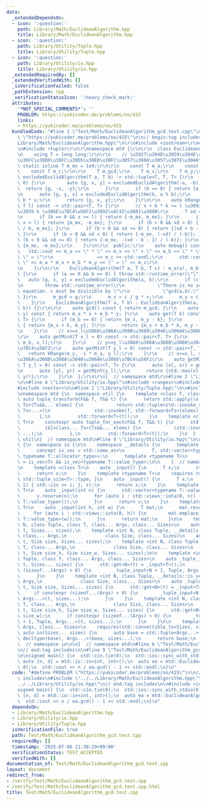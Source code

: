 ```yaml
---
data:
  _extendedDependsOn:
  - icon: ':question:'
    path: Library/Math/EuclideanAlgorithm.hpp
    title: Library/Math/EuclideanAlgorithm.hpp
  - icon: ':question:'
    path: Library/Utility/Tuple.hpp
    title: Library/Utility/Tuple.hpp
  - icon: ':question:'
    path: Library/Utility/io.hpp
    title: Library/Utility/io.hpp
  _extendedRequiredBy: []
  _extendedVerifiedWith: []
  _isVerificationFailed: false
  _pathExtension: cpp
  _verificationStatusIcon: ':heavy_check_mark:'
  attributes:
    '*NOT_SPECIAL_COMMENTS*': ''
    PROBLEM: https://yukicoder.me/problems/no/415
    links:
    - https://yukicoder.me/problems/no/415
  bundledCode: "#line 1 \"Test/Math/EuclideanAlgorithm_gcd.test.cpp\"\n#define PROBLEM\
    \ \"https://yukicoder.me/problems/no/415\"\n\n// begin:tag includes\n#line 2 \"\
    Library/Math/EuclideanAlgorithm.hpp\"\n\r\n#include <iostream>\r\n#include <numeric>\r\
    \n#include <tuple>\r\n\r\nnamespace mtd {\r\n\r\n  class EuclideanAlgorithm {\r\
    \n    using T = long long;\r\n\r\n    // \u5927\u304D\u3059\u304E\u308B\u3068\u30AA\
    \u30FC\u30D0\u30FC\u30D5\u30ED\u30FC\u3057\u3066\u3057\u307E\u3046\r\n    const\
    \ static inline T m_mx = 1e9;\r\n\r\n    const T m_a;\r\n    const T m_b;\r\n\
    \    const T m_c;\r\n\r\n    T m_gcd;\r\n    T m_x;\r\n    T m_y;\r\n\r\n    auto\
    \ excludedEuclidAlgorithm(T a, T b) -> std::tuple<T, T, T> {\r\n      if (a <\
    \ 0) {\r\n        auto [g, x, y] = excludedEuclidAlgorithm(-a, -b);\r\n      \
    \  return {g, -x, -y};\r\n      }\r\n      if (b == 0) { return {a, 1, 0}; }\r\
    \n      auto [g, y, x] = excludedEuclidAlgorithm(b, a % b);\r\n      y -= a /\
    \ b * x;\r\n      return {g, x, y};\r\n    }\r\n\r\n    auto kRange(T x, T b,\
    \ T l) const -> std::pair<T, T> {\r\n      // x + b * k >= l \u3092\u6E80\u305F\
    \u3059 k \u306E\u7BC4\u56F2\u3092\u6C42\u3081\u308B\r\n      T xd = (l - x);\r\
    \n      if (b == 0 && x >= l) { return {-m_mx, m_mx}; }\r\n      if (b == 0 &&\
    \ x < l) { return {m_mx, -m_mx}; }\r\n      if (b > 0 && xd < 0) { return {xd\
    \ / b, m_mx}; }\r\n      if (b > 0 && xd >= 0) { return {(xd + b - 1) / b, m_mx};\
    \ }\r\n      if (b < 0 && xd < 0) { return {-m_mx, (-xd) / (-b)}; }\r\n      if\
    \ (b < 0 && xd >= 0) { return {-m_mx, -(xd - b - 1) / (-b)}; }\r\n      return\
    \ {m_mx, -m_mx};\r\n    }\r\n\r\n  public:\r\n    auto debug() const {\r\n   \
    \   std::cout << m_a << \" * \" << m_x << \" + \" << m_b << \" * \" << m_y <<\
    \ \" = \"\r\n                << m_c << std::endl;\r\n      std::cout << \"calc:\
    \ \" << m_a * m_x + m_b * m_y << \" = \" << m_c\r\n                << std::endl;\r\
    \n    }\r\n\r\n    EuclideanAlgorithm(T a, T b, T c) : m_a(a), m_b(b), m_c(c)\
    \ {\r\n      if (a == 0 && b == 0) { throw std::runtime_error(\"\"); }\r\n   \
    \   auto [g, x, y] = excludedEuclidAlgorithm(a, b);\r\n      if (c % g > 0) {\r\
    \n        throw std::runtime_error(\r\n            \"There is no solution to the\
    \ equation. c must be divisible by \"\r\n            \"gcd(a,b).\");\r\n     \
    \ }\r\n      m_gcd = g;\r\n      m_x = c / g * x;\r\n      m_y = c / g * y;\r\n\
    \    }\r\n    EuclideanAlgorithm(T a, T b) : EuclideanAlgorithm(a, b, std::gcd(a,\
    \ b)) {}\r\n\r\n    auto gcd() const { return m_gcd; }\r\n    auto get(T x, T\
    \ y) const { return m_a * x + m_b * y; }\r\n    auto get(T k) const -> std::pair<T,\
    \ T> {\r\n      if (m_b == 0) { return {m_x, m_y - k}; }\r\n      if (m_a == 0)\
    \ { return {m_x + k, m_y}; }\r\n      return {m_x + m_b * k, m_y - m_a * k};\r\
    \n    }\r\n    // x>=x_l\u3068\u306A\u308B\u3088\u3046\u306Ak\u306E\u7BC4\u56F2\
    \r\n    auto getMinX(T x_l = 0) const -> std::pair<T, T> {\r\n      return kRange(m_x,\
    \ m_b, x_l);\r\n    }\r\n    // y>=y_l\u3068\u306A\u308B\u3088\u3046\u306Ak\u306E\
    \u7BC4\u56F2\r\n    auto getMinY(T y_l = 0) const -> std::pair<T, T> {\r\n   \
    \   return kRange(m_y, -1 * m_a, y_l);\r\n    }\r\n    // x>=x_l, y>=y_l\u3068\
    \u306A\u308B\u3088\u3046\u306Ak\u306E\u7BC4\u56F2\r\n    auto getMin(T x_l = 0,\
    \ T y_l = 0) const -> std::pair<T, T> {\r\n      auto [xl, xr] = getMinX(x_l);\r\
    \n      auto [yl, yr] = getMinY(y_l);\r\n      return {std::max(xl, yl), std::min(xr,\
    \ yr)};\r\n    }\r\n  };\r\n\r\n}  // namespace mtd\r\n#line 2 \"Library/Utility/io.hpp\"\
    \n\n#line 4 \"Library/Utility/io.hpp\"\n#include <ranges>\n#include <type_traits>\n\
    #include <vector>\n\n#line 2 \"Library/Utility/Tuple.hpp\"\n\n#include <functional>\n\
    \nnamespace mtd {\n  namespace util {\n    template <class F, class T>\n    constexpr\
    \ auto tuple_transform(F&& f, T&& t) {\n      return std::apply(\n          [&]<class...\
    \ Ts>(Ts&&... elems) {\n            return std::tuple<std::invoke_result_t<F&,\
    \ Ts>...>(\n                std::invoke(f, std::forward<Ts>(elems))...);\n   \
    \       },\n          std::forward<T>(t));\n    }\n    template <class F, class\
    \ T>\n    constexpr auto tuple_for_each(F&& f, T&& t) {\n      std::apply(\n \
    \         [&]<class... Ts>(Ts&&... elems) {\n            (std::invoke(f, std::forward<Ts>(elems)),\
    \ ...);\n          },\n          std::forward<T>(t));\n    }\n  }  // namespace\
    \ util\n}  // namespace mtd\n#line 9 \"Library/Utility/io.hpp\"\n\nnamespace mtd\
    \ {\n  namespace io {\n\n    namespace __details {\n      template <typename T>\n\
    \      concept is_vec = std::same_as<\n          T, std::vector<typename T::value_type,\
    \ typename T::allocator_type>>;\n      template <typename T>\n      concept is_mat\
    \ = is_vec<T> && is_vec<typename T::value_type>;\n\n    }  // namespace __details\n\
    \n    template <class T>\n    auto _input() {\n      T x;\n      std::cin >> x;\n\
    \      return x;\n    }\n    template <typename T>\n    requires requires { typename\
    \ std::tuple_size<T>::type; }\n    auto _input() {\n      T x;\n      util::tuple_for_each([](auto&&\
    \ i) { std::cin >> i; }, x);\n      return x;\n    }\n    template <__details::is_vec\
    \ T>\n    auto _input(int n) {\n      std::vector<typename T::value_type> v;\n\
    \      v.reserve(n);\n      for (auto i : std::views::iota(0, n)) {\n        v.emplace_back(_input<typename\
    \ T::value_type>());\n      }\n      return v;\n    }\n    template <__details::is_mat\
    \ T>\n    auto _input(int h, int w) {\n      T mat;\n      mat.reserve(h);\n \
    \     for (auto i : std::views::iota(0, h)) {\n        mat.emplace_back(_input<typename\
    \ T::value_type>(w));\n      }\n      return mat;\n    }\n\n    template <int\
    \ N, class Tuple, class T, class... Args, class... Sizes>\n    auto _tuple_input(Tuple&\
    \ t, Sizes... sizes);\n    template <int N, class Tuple, __details::is_vec T,\
    \ class... Args,\n              class Size, class... Sizes>\n    auto _tuple_input(Tuple&\
    \ t, Size size, Sizes... sizes);\n    template <int N, class Tuple, __details::is_mat\
    \ T, class... Args,\n              class Size, class... Sizes>\n    auto _tuple_input(Tuple&\
    \ t, Size size_h, Size size_w, Sizes... sizes);\n\n    template <int N, class\
    \ Tuple, class T, class... Args, class... Sizes>\n    auto _tuple_input(Tuple&\
    \ t, Sizes... sizes) {\n      std::get<N>(t) = _input<T>();\n      if constexpr\
    \ (sizeof...(Args) > 0) {\n        _tuple_input<N + 1, Tuple, Args...>(t, sizes...);\n\
    \      }\n    }\n    template <int N, class Tuple, __details::is_vec T, class...\
    \ Args,\n              class Size, class... Sizes>\n    auto _tuple_input(Tuple&\
    \ t, Size size, Sizes... sizes) {\n      std::get<N>(t) = _input<T>(size);\n \
    \     if constexpr (sizeof...(Args) > 0) {\n        _tuple_input<N + 1, Tuple,\
    \ Args...>(t, sizes...);\n      }\n    }\n    template <int N, class Tuple, __details::is_mat\
    \ T, class... Args,\n              class Size, class... Sizes>\n    auto _tuple_input(Tuple&\
    \ t, Size size_h, Size size_w, Sizes... sizes) {\n      std::get<N>(t) = _input<T>(size_h,\
    \ size_w);\n      if constexpr (sizeof...(Args) > 0) {\n        _tuple_input<N\
    \ + 1, Tuple, Args...>(t, sizes...);\n      }\n    }\n\n    template <class...\
    \ Args, class... Sizes>\n    requires(std::convertible_to<Sizes, size_t>&&...)\
    \ auto in(Sizes... sizes) {\n      auto base = std::tuple<Args...>();\n      _tuple_input<0,\
    \ decltype(base), Args...>(base, sizes...);\n      return base;\n    }\n\n  }\
    \  // namespace io\n\n}  // namespace mtd\n#line 6 \"Test/Math/EuclideanAlgorithm_gcd.test.cpp\"\
    \n// end:tag includes\n\n#line 9 \"Test/Math/EuclideanAlgorithm_gcd.test.cpp\"\
    \n\nsigned main() {\n  std::cin.tie(0);\n  std::ios::sync_with_stdio(0);\n\n \
    \ auto [n, d] = mtd::io::in<int, int>();\n  auto ea = mtd::EuclideanAlgorithm(n,\
    \ d);\n  std::cout << n / ea.gcd() - 1 << std::endl;\n}\n"
  code: "#define PROBLEM \"https://yukicoder.me/problems/no/415\"\n\n// begin:tag\
    \ includes\n#include \"../../Library/Math/EuclideanAlgorithm.hpp\"\n#include \"\
    ../../Library/Utility/io.hpp\"\n// end:tag includes\n\n#include <iostream>\n\n\
    signed main() {\n  std::cin.tie(0);\n  std::ios::sync_with_stdio(0);\n\n  auto\
    \ [n, d] = mtd::io::in<int, int>();\n  auto ea = mtd::EuclideanAlgorithm(n, d);\n\
    \  std::cout << n / ea.gcd() - 1 << std::endl;\n}\n"
  dependsOn:
  - Library/Math/EuclideanAlgorithm.hpp
  - Library/Utility/io.hpp
  - Library/Utility/Tuple.hpp
  isVerificationFile: true
  path: Test/Math/EuclideanAlgorithm_gcd.test.cpp
  requiredBy: []
  timestamp: '2025-07-06 21:38:29+09:00'
  verificationStatus: TEST_ACCEPTED
  verifiedWith: []
documentation_of: Test/Math/EuclideanAlgorithm_gcd.test.cpp
layout: document
redirect_from:
- /verify/Test/Math/EuclideanAlgorithm_gcd.test.cpp
- /verify/Test/Math/EuclideanAlgorithm_gcd.test.cpp.html
title: Test/Math/EuclideanAlgorithm_gcd.test.cpp
---
```


